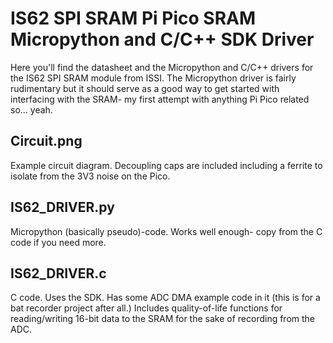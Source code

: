 # IS62 SPI SRAM Pi Pico SRAM Micropython and C/C++ SDK Driver

Here you'll find the datasheet and the Micropython and C/C++ drivers for the IS62 SPI SRAM module from ISSI.
The Micropython driver is fairly rudimentary but it should serve as a good way to get started with interfacing with the SRAM- my first
attempt with anything Pi Pico related so... yeah. 

## Circuit.png 
Example circuit diagram. Decoupling caps are included including a ferrite to isolate from the 3V3 noise on the Pico.

## IS62_DRIVER.py 
Micropython (basically pseudo)-code. Works well enough- copy from the C code if you need more.

## IS62_DRIVER.c 
C code. Uses the SDK. Has some ADC DMA example code in it (this is for a bat recorder project after all.) Includes quality-of-life
functions for reading/writing 16-bit data to the SRAM for the sake of recording from the ADC.